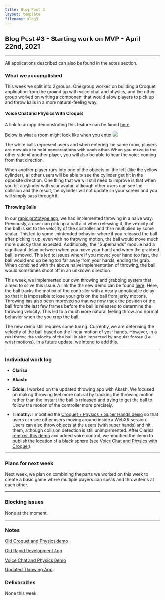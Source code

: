 ```yaml
---
title: Blog Post 3
layout: template
filename: blog3
---
```


## Blog Post #3 - Starting work on MVP - April 22nd, 2021

<hr>

All applications described can also be found in the notes section.

### What we accomplished

This week we split into 2 groups. One group worked on building a Croquet application from the ground up with voice chat and physics, and the other group worked on writing a component that would allow players to pick up and throw balls in a more natural-feeling way.

#### Voice Chat and Physics With Croquet

A link to an app demonstrating this feature can be found [here](https://cate-edit.glitch.me/).

Below is what a room might look like when you enter ![](https://i.imgur.com/eEkOU8S.png)

The white balls represent users and when entering the same room, players are now able to hold conversations with each other. When you move to the other side of another player, you will also be able to hear the voice coming from that direction.

When another player runs into one of the objects on the left (like the yellow cylinder), all other users will be able to see the cylinder get hit in the opposite direction. One thing that we will still need to improve is that when you hit a cylinder with your avatar, although other users can see the collision and the result, the cylinder will not update on your screen and you will simply pass through it.

#### Throwing Balls

In our [rapid prototype app](https://aba1.glitch.me/), we had implemented throwing in a naive way. Previously, a user can pick up a ball and when releasing it, the velocity of the ball is set to the velocity of the controller and then multiplied by some scalar. This led to some unintended behavior where if you released the ball after picking it up, even with no throwing motion, the ball would move much more quickly than expected. Additionally, the "Superhands" module had a significant delay between when you move your hand and when the grabbed ball is moved. This led to issues where if you moved your hand too fast, the ball would end up being too far away from your hands, ending the grab. When combined with the above naive implementation of throwing, the ball would sometimes shoot off in an unknown direction.

This week, we implemented our own throwing and grabbing system that aimed to solve this issue. A link the the new demo can be found [here](https://aaqq.glitch.me/). Here, the ball tracks the motion of the controller with a nearly unnoticable delay so that it is impossible to lose your grip on the ball from jerky motions. Throwing has also been improved so that we now track the position of the ball from the last few frames before the ball is released to determine the throwing velocity. This led to a much more natural feeling throw and normal behavior when the you drop the ball.

The new demo still requires some tuning. Currently, we are determing the velocity of the ball based on the linear motion of your hands. However, in a real throw, the velocity of the ball is also impacted by angular forces (i.e. wrist motions). In a future update, we intend to add this.

<hr>

### Individual work log

- **Clarisa:**

- **Akash:**

- **Eddie:**
I worked on the updated throwing app with Akash. We focused on making throwing feel more natural by tracking the throwing motion rather than the instant the ball is released and trying to get the ball to follow the motion of the controller more precisely.

- **Timothy:** I modified the [Croquet + Physics + Super Hands demo](https://super-hands-croquet.glitch.me/) so that users can see other users moving around inside a WebXR session. Users can also throw objects at the users (with super hands) and hit them, although collision detection is still unimplemented. After Clarisa [remixed this demo](https://cate-edit.glitch.me/) and added voice control, we modified the demo to publish the location of a black sphere (see [Voice Chat and Physics with Croquet](#voice-chat-and-physics-with-croquet)).

<hr>

### Plans for next week

Next week, we plan on combining the parts we worked on this week to create a basic game where multiple players can speak and throw items at each other.

<hr>

### Blocking issues

None at the moment.

<hr>

### Notes

[Old Croquet and Physics demo](https://super-hands-croquet.glitch.me/)

[Old Rapid Development App](https://aba1.glitch.me/)

[Voice Chat and Physics Demo](https://cate-edit.glitch.me/)

[Updated Throwing App](https://aaqq.glitch.me/)


### Delivarables

None this week.
